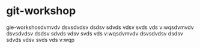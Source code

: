 # git-workshop
gie-workshosdvmvdv
dsvsdvdsv
dsdsv
sdvds
vdsv
svds
vds
v:wqsdvmvdv
dsvsdvdsv
dsdsv
sdvds
vdsv
svds
vds
v:wqsdvmvdv
dsvsdvdsv
dsdsv
sdvds
vdsv
svds
vds
v:wqp
